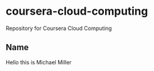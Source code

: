 # coursera-cloud-computing
Repository for Coursera Cloud Computing

## Name
Hello this is Michael Miller
